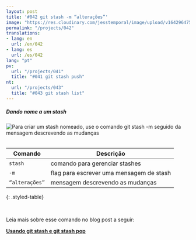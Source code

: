 ```yaml
---
layout: post
title: '#042 git stash -m “alterações”'
image: "https://res.cloudinary.com/jesstemporal/image/upload/v1642964758/gitfichas/pt/042/thumbnail_g1sl7r.jpg"
permalink: "/projects/042"
translations:
- lang: en
  url: /en/042
- lang: es
  url: /es/042
lang: "pt"
pv:
  url: "/projects/041"
  title: "#041 git stash push"
nt:
  url: "/projects/043"
  title: "#043 git stash list"
---
```

##### Dando nome a um stash

<img alt="Para criar um stash nomeado, use o comando git stash -m seguido da mensagem descrevendo as mudanças" src="https://res.cloudinary.com/jesstemporal/image/upload/v1642964759/gitfichas/pt/042/full_zd11ve.jpg"><br><br>

| Comando | Descrição |
|---------|-----------|
| `stash` | comando para gerenciar stashes |
| `-m` | flag para escrever uma mensagem de stash |
| `“alterações”` | mensagem descrevendo as mudanças |
{: .styled-table}

<br>

Leia mais sobre esse comando no blog post a seguir:

<a href="https://jtemporal.com/usando-git-stash-e-git-stash-pop/">
  <strong>Usando git stash e git stash pop</strong>
</a>
